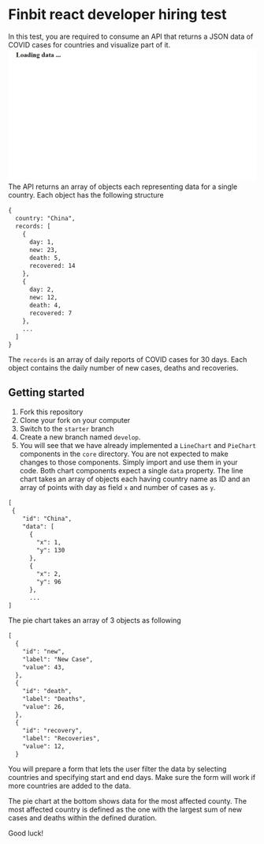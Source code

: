 # Finbit react developer hiring test
In this test, you are required to consume an API that returns a JSON data of COVID cases for countries and visualize part of it. 
![](todo.gif)
The API returns an array of objects each representing data for a single country. Each object has the following structure
```
{
  country: "China",
  records: [
    {
      day: 1,
      new: 23,
      death: 5,
      recovered: 14
    },
    {
      day: 2,
      new: 12,
      death: 4,
      recovered: 7
    },
    ...
  ]
}
```
The ```records``` is an array of daily reports of COVID cases for 30 days. Each object contains the daily number of new cases, deaths and recoveries.

## Getting started
1. Fork this repository 
2. Clone your fork on your computer
3. Switch to the ```starter``` branch
4. Create a new branch named ```develop```.
5. You will see that we have already implemented a ```LineChart``` and ```PieChart``` components in the ```core``` directory. You are not expected to make changes to those components. Simply import and use them in your code. Both chart components expect a single ```data``` property. The line chart takes an array of objects each having country name as ID and an array of points with day as field ```x``` and number of cases as ```y```. 
```
[
 {
    "id": "China",   
    "data": [
      {
        "x": 1,
        "y": 130
      },
      {
        "x": 2,
        "y": 96
      },
      ...
]
```
The pie chart takes an array of 3 objects as following
```
[
  {
    "id": "new",
    "label": "New Case",
    "value": 43,   
  },
  {
    "id": "death",
    "label": "Deaths",
    "value": 26,
  },
  {
    "id": "recovery",
    "label": "Recoveries",
    "value": 12,
  } 
```

You will prepare a form that lets the user filter the data by selecting countries and specifying start and end days.
Make sure the form will work if more countries are added to the data.

The pie chart at the bottom shows data for the most affected county. The most affected country is defined as the one with the largest sum of new cases and deaths within the defined duration. 

Good luck!
